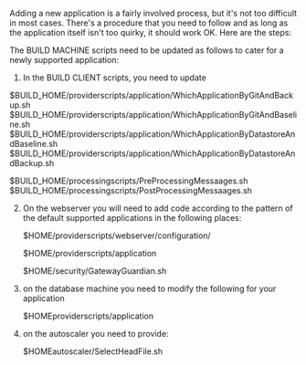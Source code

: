 Adding a new application is a fairly involved process, but it's not too difficult in most cases. There's a procedure that you need to follow and as long as the application itself isn't too quirky, it should work OK. Here are the steps:  

The BUILD MACHINE scripts need to be updated as follows to cater for a newly supported application:

1) In the BUILD CLIENT scripts, you need to update 

&#0036;BUILD_HOME/providerscripts/application/WhichApplicationByGitAndBackup.sh  
&#0036;BUILD_HOME/providerscripts/application/WhichApplicationByGitAndBaseline.sh  
&#0036;BUILD_HOME/providerscripts/application/WhichApplicationByDatastoreAndBaseline.sh  
&#0036;BUILD_HOME/providerscripts/application/WhichApplicationByDatastoreAndBackup.sh  

&#0036;BUILD_HOME/processingscripts/PreProcessingMessaages.sh  
&#0036;BUILD_HOME/processingscripts/PostProcessingMessaages.sh 

2) On the webserver you will need to add code according to the pattern of the default supported applications in the following places:

   &#0036;HOME/providerscripts/webserver/configuration/
     
   &#0036;HOME/providerscripts/application
   
   &#0036;HOME/security/GatewayGuardian.sh
   
3) on the database machine you need to modify the following for your application 

   &#0036;HOMEproviderscripts/application

4) on the autoscaler you need to provide:

   &#0036;HOMEautoscaler/SelectHeadFile.sh



